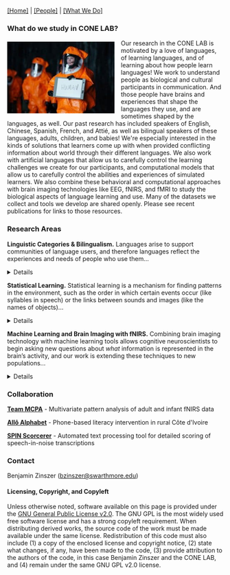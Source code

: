 [\[Home\]](index.html) | [\[People\]](people.html) | [\[What We Do\]](research.html)

### What do we study in CONE LAB?
<img align="left" src="./images/arrival.jpg" alt="Scene from the film Arrival, depicting scientist holding a sign that says 'HUMAN'" style="margin: 5px 15px 5px 0px; width:250px;">
Our research in the CONE LAB is motivated by a love of languages, of learning languages, and of learning about how people learn languages! We work to understand people as biological and cultural participants in communication. And those people have brains and experiences that shape the languages they use, and are sometimes shaped by the languages, as well. Our past research has included speakers of English, Chinese, Spanish, French, and Attié, as well as bilingual speakers of these languages, adults, children, and babies! We're especially interested in the kinds of solutions that learners come up with when provided conflicting information about world through their different languages. We also work with artificial languages that allow us to carefully control the learning challenges we create for our participants, and computational models that allow us to carefully control the abilities and experiences of simulated learners. We also combine these behavioral and computational approaches with brain imaging technologies like EEG, fNIRS, and fMRI to study the biological aspects of language learning and use. Many of the datasets we collect and tools we develop are shared openly. Please see recent publications for links to those resources.

### Research Areas

**Linguistic Categories & Bilingualism.** Languages arise to support communities of language users, and therefore languages reflect the experiences and needs of people who use them... <details>To the extent that communities' ways of organizing information differ, we might expect their languages to do the same. Sapir expressed this view in extreme, writing, "The worlds in which different societies live are distinct worlds, not merely the same world with different labels attached" (1929, in _Language_). Since then, decades of language and psychology research has shown that not only languages differ, but people who use languages differ too: Even highly skilled bilinguals perform simple language tasks like object naming differently than monolinguals of the same language. These differences may go undetected in fluency (speed and ease of speech), but subtle variations can result in misunderstandings, like ordering a "white wine" and instead receiving a bottle of vodka (a typical translation error between English and Chinese), or demand extra effort and resources, a familiar experience to anyone who felt exhausted after attending a lecture in their second language. Our research aims to discover and understand the differences between how languges and language users represent information and learn the cognitive consequences of these language disagreements.</details>

**Statistical Learning.** Statistical learning is a mechanism for finding patterns in the environment, such as the order in which certain events occur (like syllables in speech) or the links between sounds and images (like the names of objects)... <details>The statistical learning mechanism is available from infancy, and probably supports some of babies' first discoveries about language. However, statistical learning is also active throughout childhood and adulthood. We are interested in how this ability to find patterns helps children learn how to read, how differences in this ability contribute to different outcomes in literacy, and whether statistical learning experiments do a good job of representing the different ways children learn to read in different educational contexts. One of those contexts is bilingulism, where children or adults know two different languages (and thus, two different patterns). We explore how statistical learning mechanisms can be applied when two artificial languages provide different, competing patterns. These studies investigate how a simple learning mechanism like SL might contribute to the very complicated inferences that learners (infants, children, and adults) make as they navigate between languages.</details>

**Machine Learning and Brain Imaging with fNIRS.** Combining brain imaging technology with machine learning tools allows cognitive neuroscientists to begin asking new questions about _what_ information is represented in the brain’s activity, and our work is extending these techniques to new populations... <details>Using multivariate statistical model to classify or "decode" information in the brain was first achieved with functional MRI, allowing researchers to guess which image participants were looking at or which word they were reading, but MRI is expensive, requires a large dedicated facility, and follows strict safety protocols. Although many more applications of machine learning to brain imaging have emerged in recent years, the cost, portability, and child-friendliness of this technology remain huge obstacles in using it. Further, these limitations affect what people have the opportunity to participate in brain imaging studies, and therefore who the field of cognitive neuroscience treats as interesting populations for study. Our work adapts the machine learning approaches developed in fMRI, EEG, and MEG communities for funcational near-infrared spectroscopy (fNIRS). As a low-cost and portable technology, fNIRS is a crucial tool for extending the reach of cognitive neuroscience to young children and to people in more difficult-to-access regions of the world.</details>


### Collaboration
[**Team MCPA**](http://teammcpa.github.io/) - Multivariate pattern analysis of adult and infant fNIRS data

[**Allô Alphabet**](https://sites.udel.edu/boldlab/current-projects/) - Phone-based literacy intervention in rural Côte d'Ivoire

[**SPIN Scorcerer**](http://spin-scorcerer.github.io/) - Automated text processing tool for detailed scoring of speech-in-noise transcriptions

### Contact
Benjamin Zinszer (bzinszer@swarthmore.edu)

#### Licensing, Copyright, and Copyleft
Unless otherwise noted, software available on this page is provided under the [GNU General Public License v2.0](https://www.gnu.org/licenses/old-licenses/gpl-2.0.en.html). The GNU GPL is the most widely used free software license and has a strong copyleft requirement. When distributing derived works, the source code of the work must be made available under the same license. Redistribution of this code must also include (1) a copy of the enclosed license and copyright notice, (2) state what changes, if any, have been made to the code, (3) provide attribution to the authors of the code, in this case Benjamin Zinszer and the CONE LAB, and (4) remain under the same GNU GPL v2.0 license.
